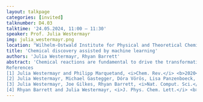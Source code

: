 ```yaml
---
layout: talkpage
categories: [invited]
talknumber: D4.03
talktime: '24.05.2024, 11:00 – 11:30'
speaker: Prof. Julia Westermayr
img: julia_westermayr.png
location: "Wilhelm-Ostwald Institute for Physical and Theoretical Chemistry, Faculty of Chemistry and Mineralogy, Leipzig University, Johannisallee 29, 04103 Leipzig, Germany<br><br> Center for Scalable Data Analytics and Artificial Intelligence (ScaDS.AI), Dresden/Leipzig, Humboldtstraße 25, 04105 Leipzig, Germany"
title: 'Chemical discovery assisted by machine learning'
authors: 'Julia Westermayr, Rhyan Barrett'
abstract: 'Chemical reactions are fundamental to drive the transformation of matter and are pivotal across diverse domains like medicine, materials science, and energy generation. In this talk, we will explore the potential of machine learning algorithms to explore the discovery of chemical reactions in their ground and excited states. Specifically, we will illustrate the proficiency of deep neural networks in accelerating the prediction of excited-state properties, thereby enhancing our understanding of the photochemical processes [1,2,3]. Additionally, we will showcase the efficiency of reinforcement learning in expediting exploration through the vast expanse of chemical (structure) space [4].<br><br>
References
[1] Julia Westermayr and Philipp Marquetand, <i>Chem. Rev.</i> <b>2020<b>, 121 (16), 9873-9926.
[2] Julia Westermayr, Michael Gastegger, Dóra Vörös, Lisa Panzenboeck, Florian Joerg, Leticia González, and Philipp Marquetand, <i>Nat. Chem.</i> <b>2022</b>, 14 (8), 914-919.
[3] Julia Westermayr, Joe Gilkes, Rhyan Barrett, <i>Nat. Comput. Sci.</i> <b>2023</b>, 3 (2), 139-148.
[4] Rhyan Barrett and Julia Westermayr, <i>J. Phys. Chem. Lett.</i> <b>2024</b>, 15, 349-356.'
---
```

